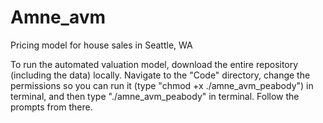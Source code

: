 # Amne_avm
Pricing model for house sales in Seattle, WA


To run the automated valuation model, download the entire repository (including the data) locally. Navigate to the "Code" directory, change the permissions so you can run it (type "chmod +x ./amne_avm_peabody") in terminal, and then type "./amne_avm_peabody" in terminal. Follow the prompts from there.
